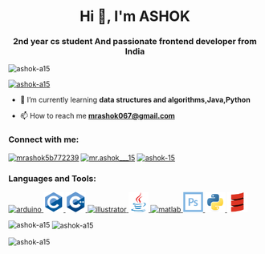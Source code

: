 <h1 align="center">Hi 👋, I'm ASHOK</h1>
<h3 align="center">2nd year cs student And passionate frontend developer from India</h3>

<p align="left"> <img src="https://komarev.com/ghpvc/?username=ashok-a15&label=Profile%20views&color=0e75b6&style=flat" alt="ashok-a15" /> </p>

<p align="left"> <a href="https://github.com/ryo-ma/github-profile-trophy"><img src="https://github-profile-trophy.vercel.app/?username=ashok-a15" alt="ashok-a15" /></a> </p>

- 🌱 I’m currently learning **data structures and algorithms,Java,Python**

- 📫 How to reach me **mrashok067@gmail.com**

<h3 align="left">Connect with me:</h3>
<p align="left">
<a href="https://linkedin.com/in/mrashok5b772239" target="blank"><img align="center" src="https://raw.githubusercontent.com/rahuldkjain/github-profile-readme-generator/master/src/images/icons/Social/linked-in-alt.svg" alt="mrashok5b772239" height="30" width="40" /></a>
<a href="https://instagram.com/mr.ashok___15" target="blank"><img align="center" src="https://raw.githubusercontent.com/rahuldkjain/github-profile-readme-generator/master/src/images/icons/Social/instagram.svg" alt="mr.ashok___15" height="30" width="40" /></a>
<a href="https://www.leetcode.com/ashok-15" target="blank"><img align="center" src="https://raw.githubusercontent.com/rahuldkjain/github-profile-readme-generator/master/src/images/icons/Social/leet-code.svg" alt="ashok-15" height="30" width="40" /></a>
</p>

<h3 align="left">Languages and Tools:</h3>
<p align="left"> <a href="https://www.arduino.cc/" target="_blank" rel="noreferrer"> <img src="https://cdn.worldvectorlogo.com/logos/arduino-1.svg" alt="arduino" width="40" height="40"/> </a> <a href="https://www.cprogramming.com/" target="_blank" rel="noreferrer"> <img src="https://raw.githubusercontent.com/devicons/devicon/master/icons/c/c-original.svg" alt="c" width="40" height="40"/> </a> <a href="https://www.w3schools.com/cpp/" target="_blank" rel="noreferrer"> <img src="https://raw.githubusercontent.com/devicons/devicon/master/icons/cplusplus/cplusplus-original.svg" alt="cplusplus" width="40" height="40"/> </a> <a href="https://www.adobe.com/in/products/illustrator.html" target="_blank" rel="noreferrer"> <img src="https://www.vectorlogo.zone/logos/adobe_illustrator/adobe_illustrator-icon.svg" alt="illustrator" width="40" height="40"/> </a> <a href="https://www.java.com" target="_blank" rel="noreferrer"> <img src="https://raw.githubusercontent.com/devicons/devicon/master/icons/java/java-original.svg" alt="java" width="40" height="40"/> </a> <a href="https://www.mathworks.com/" target="_blank" rel="noreferrer"> <img src="https://upload.wikimedia.org/wikipedia/commons/2/21/Matlab_Logo.png" alt="matlab" width="40" height="40"/> </a> <a href="https://www.photoshop.com/en" target="_blank" rel="noreferrer"> <img src="https://raw.githubusercontent.com/devicons/devicon/master/icons/photoshop/photoshop-line.svg" alt="photoshop" width="40" height="40"/> </a> <a href="https://www.python.org" target="_blank" rel="noreferrer"> <img src="https://raw.githubusercontent.com/devicons/devicon/master/icons/python/python-original.svg" alt="python" width="40" height="40"/> </a> <a href="https://www.scala-lang.org" target="_blank" rel="noreferrer"> <img src="https://raw.githubusercontent.com/devicons/devicon/master/icons/scala/scala-original.svg" alt="scala" width="40" height="40"/> </a> </p>

<p><img align="left" src="https://github-readme-stats.vercel.app/api/top-langs?username=ashok-a15&show_icons=true&locale=en&layout=compact" alt="ashok-a15" /></p>

<p>&nbsp;<img align="center" src="https://github-readme-stats.vercel.app/api?username=ashok-a15&show_icons=true&locale=en" alt="ashok-a15" /></p>

<p><img align="center" src="https://github-readme-streak-stats.herokuapp.com/?user=ashok-a15&" alt="ashok-a15" /></p>
